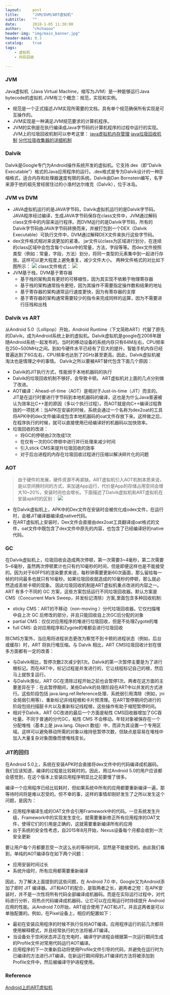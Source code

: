 ```yaml
---
layout:     post
title:      "JVM/DVM/ART虚拟机"
subtitle:   ""
date:       2018-1-05 11:30:00
author:     "chchaooo"
header-img: "img/main_banner.jpg"
header-mask: 0.3
catalog:    true
tags:
    - 虚拟机
    - 内存回收
   
---
```


### JVM
Java虚拟机（Java Virtual Machine，缩写为JVM）是一种能够运行Java bytecode的虚拟机
JVM有三个概念：规范，实现和实例。 
* 规范是一个正式描述JVM实现所需要的文档，具有单个规范确保所有实现是可互操作的。
* JVM实现是一种满足JVM规范要求的计算机程序。
* JVM的实例是在执行编译成Java字节码的计算机程序的过程中运行的实现。
JVM上的垃圾回收机制可以参考这里：
[java虚拟机内存管理](https://chchaooo.github.io/2018/02/28/Java%E8%99%9A%E6%8B%9F%E6%9C%BA%E5%86%85%E5%AD%98%E7%AE%A1%E7%90%86/)
[java垃圾回收机制](https://chchaooo.github.io/2018/03/01/Java%E5%9E%83%E5%9C%BE%E5%9B%9E%E6%94%B6%E6%9C%BA%E5%88%B6/)
[分代垃圾收集器的详细机制](https://chchaooo.github.io/2018/03/01/%E5%88%86%E4%BB%A3%E6%94%B6%E9%9B%86%E5%99%A8%E7%9A%84%E8%AF%A6%E7%BB%86%E6%9C%BA%E5%88%B6/)

### Dalvik
Dalvik是Google专门为Android操作系统开发的虚拟机。它支持.dex（即“Dalvik Executable”）格式的Java应用程序的运行。.dex格式是专为Dalvik设计的一种压缩格式，适合内存和处理器速度有限的系统。Dalvik由Dan Bornstein编写，名字来源于他的祖先曾经居住过的小渔村达尔维克（Dalvík），位于冰岛。

### JVM vs DVM
* JAVA虚拟机运行的是JAVA字节码，Dalvik虚拟机运行的是Dalvik字节码。JAVA程序经过编译，生成JAVA字节码保存在class文件中，JVM通过解码class文件中的内容来运行程序。而DVM运行的是Dalvik字节码，所有的Dalvik字节码由JAVA字节码转换而来，并被打包到一个DEX（Dalvik Executable）可执行文件中，DVM通过解释DEX文件来执行这些字节码。
* dex文件格式相对来说更加的紧凑。
jar文件以class为区域进行划分，在连续的class区域中会包含每个class中的常量，方法，字段等等。而dex文件按照类型（例如：常量，字段，方法）划分，将同一类型的元素集中到一起进行存放。这样可以更大程度上避免重复，减少文件大小。
两种文件格式的对比如下图所示：
![](https://cl.ly/6a445b2b6122/Image%202019-01-05%20at%2011.10.40%20AM.png)
class文件格式：
![](https://cl.ly/e2fc2c32cae7/Image%202019-01-05%20at%2011.07.01%20AM.png)
* JVM基于栈，DVM基于寄存器
    * 基于栈的架构具有更好的可移植性，因为其实现不依赖于物理寄存器
    * 基于栈的架构通常指令更短，因为其操作不需要指定操作数和结果的地址
    * 基于寄存器的架构通常运行速度更快，因为有寄存器的支撑
    * 基于寄存器的架构通常需要较少的指令来完成同样的运算，因为不需要进行压栈和出栈

### Dalvik vs ART
从Android 5.0（Lollipop）开始，Android Runtime（下文简称ART）代替了原先的Dalvik，成为Android系统上新的虚拟机。Dalvik虚拟机是google在2008年跟随Android系统一起发布的。当时的移动设备的系统内存只有64M左右，CPU频率在250~500MHz之间。到如今硬件水平已经有了巨大的提升，智能手机内存已经普遍达到了6G左右，CPU频率也达到了2GHz甚至更高。因此，Dalvik虚拟机被淘汰也是情理之中的事情。
Dalvik之所以要被ART替代包含下面几个原因：
* Dalvik的JIT执行方式，性能弱于本地机器码的执行
* Dalvik的垃圾回收机制不够好，会导致卡顿。
ART虚拟机对上面的几点分别做了改进。
* AOT编译：Ahead-of-time（AOT）是相对于Just-in-time（JIT）而言的。JIT是在运行时要进行字节码到本地机器码的编译，这也是为什么Java普遍被认为效率比C++差的原因（多以个执行过程）。而AOT就是向C++编译过程靠拢的一项技术：当APK在安装的时候，系统会通过一个名称为dex2oat的工具将APK中的dex文件编译成包含本地机器码的oat文件存放下来。这样做之后，在程序执行的时候，就可以直接使用已经编译好的机器码以加快效率。
* 垃圾回收的改进：
    * 将GC的停顿由2次改成1次
    * 在仅有一次的GC停顿中进行并行处理来减少时间
    * 引入stick CMS来提升垃圾回收的效率
    * 对于后台进程的内存在垃圾回收过程进行压缩以解决碎片化的问题

### AOT
> 由于硬件的发展，硬件资源不再紧缺。ART虚拟机引入AOT机制本质来说，是以空间换时间的方式，来加速App运行，代价是App的存储占用空间会增大10~20%，安装时间也会增长。下面描述了Dalvik虚拟机和ART虚拟机在安装apk时的区别：
![](http://qiangbo-workspace.oss-cn-shanghai.aliyuncs.com/AndroidNewFeatureBook/Chapter3/art_vs_dalvik.png)
* 在Dalvik虚拟机上，APK中的Dex文件在安装时会被优化成odex文件，在运行时，会被JIT编译器编译成native代码。
* 在ART虚拟机上安装时，Dex文件会直接由dex2oat工具翻译成oat格式的文件，oat文件中既包含了dex文件中原先的内容，也包含了已经编译好的native代码。

### GC
在Dalvik虚拟机上，垃圾回收会造成两次停顿，第一次需要3~4毫秒，第二次需要5~6毫秒，虽然两次停顿累计也只有约10毫秒的时间，但是即便这样也是不能接受的。因为对于60FPS的渲染要求来说，每秒钟需要更新60次画面，那么留给每一帧的时间最多也就只有16毫秒。如果垃圾回收就造成的10毫秒的停顿，那么就必然造成丢帧卡顿的现象。
因此垃圾回收机制是ART虚拟机重点改进的内容之一。ART 有多个不同的 GC 方案，这些方案包括运行不同垃圾回收器。默认方案是 CMS（Concurrent Mark Sweep，并发标记清除）方案,里面包含多种回收机制:
* sticky CMS：ART的不移动（non-moving ）分代垃圾回收器。它仅扫描堆中自上次 GC 后修改的部分，并且只能回收自上次GC后分配的对象
* partial CMS：仅仅对应用程序的堆进行垃圾回收，但是不处理Zygote的堆
* full CMS: 会对应用程序和Zygote的堆都会进行垃圾回收

除CMS方案外，当应用将进程状态更改为察觉不到卡顿的进程状态（例如，后台或缓存）时，ART 将执行堆压缩。与 Dalvik 相比，ART CMS垃圾回收计划在很多方面都有一定的改善：
* 与Dalvik相比，暂停次数2次减少到1次。Dalvik的第一次暂停主要是为了进行根标记。而在ART中，标记过程是并发进行的，它让线程标记自己的根，然后马上就恢复运行。
* 与Dalvik类似，ART GC在清除过程开始之前也会暂停1次。两者在这方面的主要差异在于：在此暂停期间，某些Dalvik的处理阶段在ART中以并发的方式进行。这些阶段包括 java.lang.ref.Reference处理、系统弱引用清除（例如，jni全局弱引用等）、重新标记非线程根和卡片预清理。在ART暂停期间仍进行的阶段包括扫描脏卡片以及重新标记线程根，这些操作有助于缩短暂停时间。
* 相对于Dalvik，ART GC改进的最后一个方面是粘性 CMS回收器增加了GC吞吐量。不同于普通的分代GC，粘性 CMS 不会移动。年轻对象被保存在一个分配堆栈（基本上是 java.lang. Object 数组）中，而非为其设置一个专用区域。这样可以避免移动所需的对象以维持低暂停次数，但缺点是容易在堆栈中加入大量复杂对象图像而使堆栈变长。

### JIT的回归
在Android 5.0上，系统在安装APK时会直接将dex文件中的代码编译成机器码。我们应该知道，编译的过程是比较耗时的。因此，用过Android 5.0的用户应该都会感觉到，在这个版本上安装应用程序明显比之前要慢了很多。

编译一个应用程序已经比较耗时，但如果系统中所有的应用都要重新编译一遍，那等待时间将是难以忍受的。但不幸的事，这样的事情却刚好发生了之所以发生这个问题，是因为：
* 应用程序编译生成的OAT文件会引用Framework中的代码。一旦系统发生升级，Framework中的实现发生变化，就需要重新修正所有应用程序的OAT文件，使得它们的引用是正确的，这就需要重新编译所有的应用
* 出于系统的安全性考虑，自2015年8月开始，Nexus设备每个月都会收到一次安全更新

要让用户每个月都要忍受一次这么长的等待时间，显然是不能接受的。由此我们看到，单纯的AOT编译存在如下两个问题：
* 应用安装时间过长
* 系统升级时，所有应用都需要重新编译

因此，为了解决上面提到的这些问题，在 Android 7.0 中，Google又为Android添加了即时 JIT 编译器。JIT和AOT的配合，是取两者之长，避两者之短：在APK安装时，并不是一次性将所有代码全部编译成机器码。而是在实际运行过程中，对代码进行分析，将热点代码编译成机器码，让它可以在应用运行时持续提升 Android 应用的性能。从Android 7.0开始，ART组合使用了AOT和JIT。并且这两者是可以单独配置的。例如，在Pixel设备上，相应的配置如下：
* 最初在安装应用程序的时候不执行任何AOT编译。应用程序运行的前几次都将使用解释模式，并且经常执行的方法将被JIT编译。
* 当设备处于空闲状态并正在充电时，编译守护进程会根据第一次运行期间生成的Profile文件对常用代码运行AOT编译。
* 应用程序的下一次重新启动将使用Profile文件引导的代码，并避免在运行时为已编译的方法进行JIT编译。在新运行期间得到JIT编译的方法将被添加到Profile文件中，然后被编译守护进程使用。

### Reference

[Android上的ART虚拟机](https://paul.pub/android-art-vm/#id-dalvik%E5%88%B0art%E7%9A%84%E5%88%87%E6%8D%A2)





